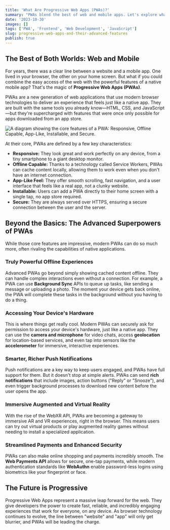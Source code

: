```yaml
---
title: 'What Are Progressive Web Apps (PWAs)?'
summary: "PWAs blend the best of web and mobile apps. Let's explore what they are, their core features, and the advanced capabilities that are changing the web."
date: '2023-10-30'
images: []
tags: ['PWA', 'Frontend', 'Web Development', 'JavaScript']
slug: progressive-web-apps-and-their-advanced-features
publish: true
---
```


## The Best of Both Worlds: Web and Mobile

For years, there was a clear line between a website and a mobile app. One lived in your browser, the other on your home screen. But what if you could combine the easy access of the web with the powerful features of a native mobile app? That's the magic of **Progressive Web Apps (PWAs)**.

PWAs are a new generation of web applications that use modern browser technologies to deliver an experience that feels just like a native app. They are built with the same tools you already know—HTML, CSS, and JavaScript—but they're supercharged with features that were once only possible for apps downloaded from an app store.

![A diagram showing the core features of a PWA: Responsive, Offline Capable, App-Like, Installable, and Secure.](/static/images/blog/progressive-web-apps-and-their-advanced-features/features.png)

At their core, PWAs are defined by a few key characteristics:

- **Responsive:** They look great and work perfectly on any device, from a tiny smartphone to a giant desktop monitor.
- **Offline Capable:** Thanks to a technology called Service Workers, PWAs can cache content locally, allowing them to work even when you don't have an internet connection.
- **App-Like Feel:** They offer smooth scrolling, fast navigation, and a user interface that feels like a real app, not a clunky website.
- **Installable:** Users can add a PWA directly to their home screen with a single tap, no app store required.
- **Secure:** They are always served over HTTPS, ensuring a secure connection between the user and the server.

## Beyond the Basics: The Advanced Superpowers of PWAs

While those core features are impressive, modern PWAs can do so much more, often rivaling the capabilities of native applications.

### Truly Powerful Offline Experiences

Advanced PWAs go beyond simply showing cached content offline. They can handle complex interactions even without a connection. For example, a PWA can use **Background Sync** APIs to queue up tasks, like sending a message or uploading a photo. The moment your device gets back online, the PWA will complete these tasks in the background without you having to do a thing.

### Accessing Your Device's Hardware

This is where things get really cool. Modern PWAs can securely ask for permission to access your device's hardware, just like a native app. They can use the **camera and microphone** for video chats, access **geolocation** for location-based services, and even tap into sensors like the **accelerometer** for immersive, interactive experiences.

### Smarter, Richer Push Notifications

Push notifications are a key way to keep users engaged, and PWAs have full support for them. But it doesn't stop at simple alerts. PWAs can send **rich notifications** that include images, action buttons ("Reply" or "Snooze"), and even trigger background processes to download new content before the user opens the app.

### Immersive Augmented and Virtual Reality

With the rise of the WebXR API, PWAs are becoming a gateway to immersive AR and VR experiences, right in the browser. This means users can try out virtual products or play augmented reality games without needing to install a specialized application.

### Streamlined Payments and Enhanced Security

PWAs can also make online shopping and payments incredibly smooth. The **Web Payments API** allows for secure, one-tap payments, while modern authentication standards like **WebAuthn** enable password-less logins using biometrics like your fingerprint or face.

## The Future is Progressive

Progressive Web Apps represent a massive leap forward for the web. They give developers the power to create fast, reliable, and incredibly engaging experiences that work for everyone, on any device. As browser technology continues to evolve, the line between "website" and "app" will only get blurrier, and PWAs will be leading the charge.
